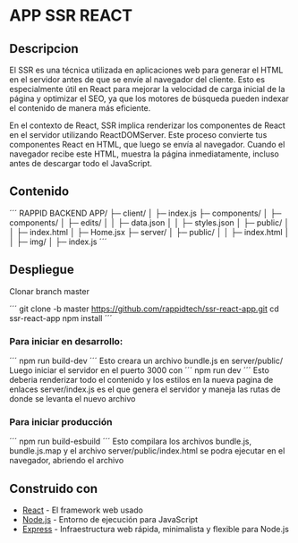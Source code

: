 # APP SSR REACT

## Descripcion 

El SSR es una técnica utilizada en aplicaciones web para generar el HTML en el servidor antes de que se envíe al navegador del cliente. Esto es especialmente útil en React para mejorar la velocidad de carga inicial de la página y optimizar el SEO, ya que los motores de búsqueda pueden indexar el contenido de manera más eficiente.

En el contexto de React, SSR implica renderizar los componentes de React en el servidor utilizando ReactDOMServer. Este proceso convierte tus componentes React en HTML, que luego se envía al navegador. Cuando el navegador recibe este HTML, muestra la página inmediatamente, incluso antes de descargar todo el JavaScript.



## Contenido
´´´
RAPPID BACKEND APP/
├─ client/
│  ├─ index.js
├─ components/
│  ├─ components/
│  ├─ edits/
│  │  ├─ data.json
│  │  ├─ styles.json
│  ├─ public/
│  │  ├─ index.html
│  ├─ Home.jsx
├─ server/
│  ├─ public/
│  │  ├─ index.html
│  │  ├─ img/
│  ├─ index.js
´´´
## Despliegue

Clonar branch master

´´´
git clone -b master https://github.com/rappidtech/ssr-react-app.git
cd ssr-react-app
npm install
´´´

### Para iniciar en desarrollo:
´´´
npm run build-dev
´´´
Esto creara un archivo bundle.js en server/public/
Luego iniciar el servidor en el puerto 3000 con
´´´
npm run dev
´´´
Esto deberia renderizar todo el contenido y los estilos en la nueva pagina de enlaces
server/index.js es el que genera el servidor y maneja las rutas de donde se levanta el nuevo archivo

### Para iniciar producción
´´´
npm run build-esbuild
´´´
Esto compilara los archivos bundle.js, bundle.js.map y el archivo server/public/index.html se podra ejecutar en el navegador, abriendo el archivo


## Construido con

* [React](https://es.reactjs.org/) - El framework web usado
* [Node.js](https://nodejs.org/es/) - Entorno de ejecución para JavaScript
* [Express](https://expressjs.com/es/) - Infraestructura web rápida, minimalista y flexible para Node.js


